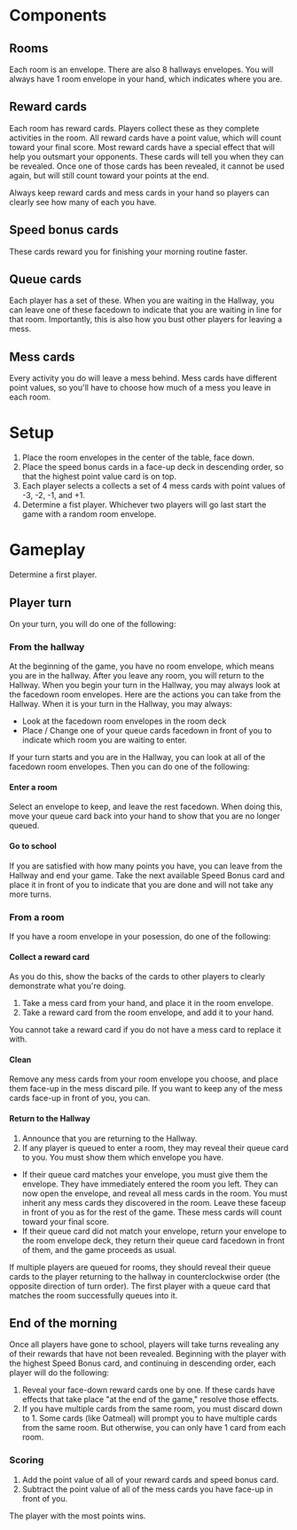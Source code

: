 # Components

## Rooms
Each room is an envelope. There are also 8 hallways envelopes. You will always have 1 room envelope in your hand, which indicates where you are.

## Reward cards
Each room has reward cards. Players collect these as they complete activities in the room. All reward cards have a point value, which will count toward your final score. Most reward cards have a special effect that will help you outsmart your opponents. These cards will tell you when they can be revealed. Once one of those cards has been revealed, it cannot be used again, but will still count toward your points at the end.

Always keep reward cards and mess cards in your hand so players can clearly see how many of each you have.

## Speed bonus cards
These cards reward you for finishing your morning routine faster. 

## Queue cards
Each player has a set of these. When you are waiting in the Hallway, you can leave one of these facedown to indicate that you are waiting in line for that room. Importantly, this is also how you bust other players for leaving a mess.

## Mess cards
Every activity you do will leave a mess behind. Mess cards have different point values, so you'll have to choose how much of a mess you leave in each room.

# Setup
1. Place the room envelopes in the center of the table, face down.
2. Place the speed bonus cards in a face-up deck in descending order, so that the highest point value card is on top.
3. Each player selects a collects a set of 4 mess cards with point values of -3, -2, -1, and +1.
4. Determine a fist player. Whichever two players will go last start the game with a random room envelope.

# Gameplay
Determine a first player. 

## Player turn
On your turn, you will do one of the following:

### From the hallway
At the beginning of the game, you have no room envelope, which means you are in the hallway. After you leave any room, you will return to the Hallway. When you begin your turn in the Hallway, you may always look at the facedown room envelopes. Here are the actions you can take from the Hallway. When it is your turn in the Hallway, you may always: 

- Look at the facedown room envelopes in the room deck
- Place / Change one of your queue cards facedown in front of you to indicate which room you are waiting to enter. 

If your turn starts and you are in the Hallway, you can look at all of the facedown room envelopes. Then you can do one of the following:

#### Enter a room
Select an envelope to keep, and leave the rest facedown. When doing this, move your queue card back into your hand to show that you are no longer queued.

#### Go to school
If you are satisfied with how many points you have, you can leave from the Hallway and end your game. Take the next available Speed Bonus card and place it in front of you to indicate that you are done and will not take any more turns.

### From a room
If you have a room envelope in your posession, do one of the following:

#### Collect a reward card
As you do this, show the backs of the cards to other players to clearly demonstrate what you're doing.
1. Take a mess card from your hand, and place it in the room envelope.
2. Take a reward card from the room envelope, and add it to your hand.

You cannot take a reward card if you do not have a mess card to replace it with.

#### Clean
Remove any mess cards from your room envelope you choose, and place them face-up in the mess discard pile. If you want to keep any of the mess cards face-up in front of you, you can.

#### Return to the Hallway
1. Announce that you are returning to the Hallway.
2. If any player is queued to enter a room, they may reveal their queue card to you. You must show them which envelope you have.
  - If their queue card matches your envelope, you must give them the envelope. They have immediately entered the room you left. They can now open the envelope, and reveal all mess cards in the room. You must inherit any mess cards they discovered in the room. Leave these faceup in front of you as  for the rest of the game. These mess cards will count toward your final score.
  - If their queue card did not match your envelope, return your envelope to the room envelope deck, they return their queue card facedown in front of them, and the game proceeds as usual. 

If multiple players are queued for rooms, they should reveal their queue cards to the player returning to the hallway in counterclockwise order (the opposite direction of turn order). The first player with a queue card that matches the room successfully queues into it.

## End of the morning
Once all players have gone to school, players will take turns revealing any of their rewards that have not been revealed. Beginning with the player with the highest Speed Bonus card, and continuing in descending order, each player will do the following: 

1. Reveal your face-down reward cards one by one. If these cards have effects that take place "at the end of the game," resolve those effects. 
2. If you have multiple cards from the same room, you must discard down to 1. Some cards (like Oatmeal) will prompt you to have multiple cards from the same room. But otherwise, you can only have 1 card from each room.

### Scoring
1. Add the point value of all of your reward cards and speed bonus card.
2. Subtract the point value of all of the mess cards you have face-up in front of you.

The player with the most points wins.
